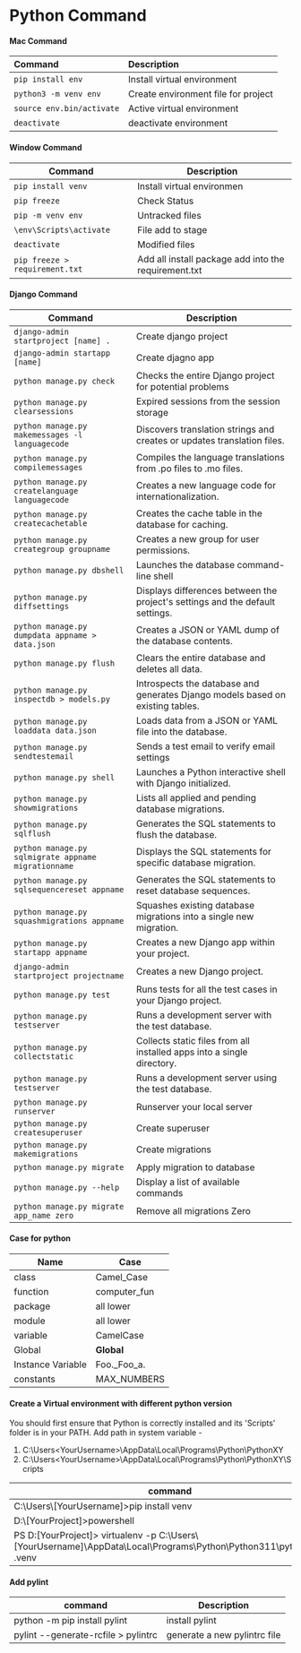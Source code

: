 # **Python Command**

#### Mac Command

| Command                                              | Description                               |
| :--------------------------------------------------- | :---------------------------------------- |
| `pip install env`                                    | Install virtual environment               |
| `python3 -m venv env`                                | Create environment file for project       |
| `source env.bin/activate`                            | Active virtual environment                |
| `deactivate`                                         | deactivate environment                    |

#### Window Command

| Command                           | Description                       |
| --------------------------------  | ----------------------------------|
| `pip install venv`                | Install virtual environmen        |
| `pip freeze`                      | Check Status                      |
| `pip -m venv env`                 | Untracked files                   |
| `\env\Scripts\activate`           | File add to stage                 |
| `deactivate`                      | Modified files                    |
| `pip freeze > requirement.txt`    | Add all install package add into the requirement.txt                     |

#### Django Command

| Command                                                            | Description                                              |
| ------------------------------------------------------------------ | -------------------------------------------------------- |
| `django-admin startproject [name] .`                               | Create django project  |
| `django-admin startapp [name]`                                     | Create djagno app  |
| `python manage.py check`                                           | Checks the entire Django project for potential problems  |
| `python manage.py clearsessions`                                   | Expired sessions from the session storage   |
| `python manage.py makemessages -l languagecode`                    | Discovers translation strings and creates or updates translation files.   |
| `python manage.py compilemessages`                                 | Compiles the language translations from .po files to .mo files.   |
| `python manage.py createlanguage languagecode`                     | Creates a new language code for internationalization.  |
| `python manage.py createcachetable`                                | Creates the cache table in the database for caching.   |
| `python manage.py creategroup groupname`                           | Creates a new group for user permissions.   |
| `python manage.py dbshell`                                         | Launches the database command-line shell   |
| `python manage.py diffsettings`                                    | Displays differences between the project's settings and the default settings.   |
| `python manage.py dumpdata appname > data.json`                    | Creates a JSON or YAML dump of the database contents.   |
| `python manage.py flush`                                           | Clears the entire database and deletes all data.   |
| `python manage.py inspectdb > models.py`                           | Introspects the database and generates Django models based on existing tables.   |
| `python manage.py loaddata data.json`                              | Loads data from a JSON or YAML file into the database.   |
| `python manage.py sendtestemail`                                   | Sends a test email to verify email settings   |
| `python manage.py shell`                                           | Launches a Python interactive shell with Django initialized.   |
| `python manage.py showmigrations`                                  | Lists all applied and pending database migrations.   |
| `python manage.py sqlflush`                                        | Generates the SQL statements to flush the database.   |
| `python manage.py sqlmigrate appname migrationname`                | Displays the SQL statements for specific database migration.   |
| `python manage.py sqlsequencereset appname`                        | Generates the SQL statements to reset database sequences.   |
| `python manage.py squashmigrations appname`                        | Squashes existing database migrations into a single new migration.    |
| `python manage.py startapp appname`                                | Creates a new Django app within your project.   |
| `django-admin startproject projectname`                            | Creates a new Django project.  |
| `python manage.py test`                                            | Runs tests for all the test cases in your Django project.   |
| `python manage.py testserver`                                      | Runs a development server with the test database.   |
| `python manage.py collectstatic`                                   | Collects static files from all installed apps into a single directory.   |
| `python manage.py testserver`                                      | Runs a development server using the test database.   |
| `python manage.py runserver`                                       | Runserver your local server   |
| `python manage.py createsuperuser`                                 | Create superuser   |
| `python manage.py makemigrations`                                  | Create migrations   |
| `python manage.py migrate`                                         | Apply migration to database   |
| `python manage.py --help`                                          | Display a list of available commands  |
| `python manage.py migrate app_name zero`                           | Remove all migrations Zero   |

#### Case for python 

| Name                     | Case          |
| ------------------------ | ------------- |
| class                    | Camel_Case    |
| function                 | computer_fun  |
| package                  | all lower     |
| module                   | all lower     |
| variable                 | CamelCase     |
| Global                   | __Global__    |
| Instance Variable        |  Foo._Foo_a.  |
| constants                |  MAX_NUMBERS  |


#### Create a Virtual environment with different python version 

You should first ensure that Python is correctly installed and its 'Scripts' folder is in your PATH. 
Add path in system variable -
1. C:\Users\<YourUsername>\AppData\Local\Programs\Python\PythonXY
2. C:\Users\<YourUsername>\AppData\Local\Programs\Python\PythonXY\Scripts

| command                                                                                                                 |
| ------------------------------------------------------------------------------------------------------------------------|
| C:\Users\\[YourUsername]>pip install venv                                                                               |
| D:\\[YourProject]>powershell                                                                                            |
| PS D:\[YourProject]> virtualenv -p C:\Users\\[YourUsername]\AppData\Local\Programs\Python\Python311\python.exe .venv    |


#### Add pylint 

| command                                         | Description                   |
| ------------------------------------------------| ----------------------------- |
| python -m pip install pylint                    | install pylint                |
| pylint --generate-rcfile > pylintrc             | generate a new pylintrc file  |
